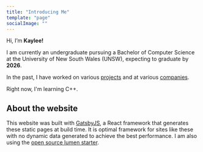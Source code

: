```yaml
---
title: "Introducing Me"
template: "page"
socialImage: ""
---
```

Hi, I’m **Kaylee!**


I am currently an undergraduate pursuing a Bachelor of Computer Science at the University of New South Wales (UNSW), expecting to graduate by **2026**.

In the past, I have worked on various [projects](/)
 and at various [companies](/work/).

Right now, I'm learning C++.

## About the website
This website was built with [GatsbyJS](https://www.gatsbyjs.com/), a React framework that generates these static pages at build time. It is optimal framework for sites like these with no dynamic data generated to achieve the best performance. I am also using the [open source lumen starter](https://github.com/alxshelepenok/gatsby-starter-lumen).